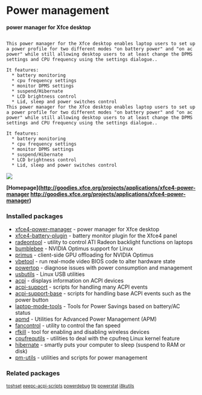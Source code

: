 # Power management

__power manager for Xfce desktop__

```

This power manager for the Xfce desktop enables laptop users to set up
a power profile for two different modes "on battery power" and "on ac
power" while still allowing desktop users to at least change the DPMS
settings and CPU frequency using the settings dialogue..

It features:
  * battery monitoring
  * cpu frequency settings
  * monitor DPMS settings
  * suspend/Hibernate
  * LCD brightness control
  * Lid, sleep and power switches control
This power manager for the Xfce desktop enables laptop users to set up
a power profile for two different modes "on battery power" and "on ac
power" while still allowing desktop users to at least change the DPMS
settings and CPU frequency using the settings dialogue..

It features:
  * battery monitoring
  * cpu frequency settings
  * monitor DPMS settings
  * suspend/Hibernate
  * LCD brightness control
  * Lid, sleep and power switches control

```

[![](https://screenshots.debian.net/thumbnail/xfce4-power-manager/)](https://screenshots.debian.net/screenshot/xfce4-power-manager/)


 **[Homepage](http://goodies.xfce.org/projects/applications/xfce4-power-manager
http://goodies.xfce.org/projects/applications/xfce4-power-manager)**

### Installed packages

* [xfce4-power-manager](https://packages.debian.org/stretch/xfce4-power-manager) - power manager for Xfce desktop
* [xfce4-battery-plugin](https://packages.debian.org/stretch/xfce4-battery-plugin) - battery monitor plugin for the Xfce4 panel
* [radeontool](https://packages.debian.org/stretch/radeontool) - utility to control ATI Radeon backlight functions on laptops
* [bumblebee](https://packages.debian.org/stretch/bumblebee) - NVIDIA Optimus support for Linux
* [primus](https://packages.debian.org/stretch/primus) - client-side GPU offloading for NVIDIA Optimus
* [vbetool](https://packages.debian.org/stretch/vbetool) - run real-mode video BIOS code to alter hardware state
* [powertop](https://packages.debian.org/stretch/powertop) - diagnose issues with power consumption and management
* [usbutils](https://packages.debian.org/stretch/usbutils) - Linux USB utilities
* [acpi](https://packages.debian.org/stretch/acpi) - displays information on ACPI devices
* [acpi-support](https://packages.debian.org/stretch/acpi-support) - scripts for handling many ACPI events
* [acpi-support-base](https://packages.debian.org/stretch/acpi-support-base) - scripts for handling base ACPI events such as the power button
* [laptop-mode-tools](https://packages.debian.org/stretch/laptop-mode-tools) - Tools for Power Savings based on battery/AC status
* [apmd](https://packages.debian.org/stretch/apmd) - Utilities for Advanced Power Management (APM)
* [fancontrol](https://packages.debian.org/stretch/fancontrol) - utility to control the fan speed
* [rfkill](https://packages.debian.org/stretch/rfkill) - tool for enabling and disabling wireless devices
* [cpufrequtils](https://packages.debian.org/stretch/cpufrequtils) - utilities to deal with the cpufreq Linux kernel feature
* [hibernate](https://packages.debian.org/stretch/hibernate) - smartly puts your computer to sleep (suspend to RAM or disk)
* [pm-utils](https://packages.debian.org/stretch/pm-utils) - utilities and scripts for power management

### Related packages

<sub> [toshset](https://packages.debian.org/stretch/toshset) [eeepc-acpi-scripts](https://packages.debian.org/stretch/eeepc-acpi-scripts) [powerdebug](https://packages.debian.org/stretch/powerdebug) [tlp](https://packages.debian.org/stretch/tlp) [powerstat](https://packages.debian.org/stretch/powerstat) [i8kutils](https://packages.debian.org/stretch/i8kutils)  </sub>
